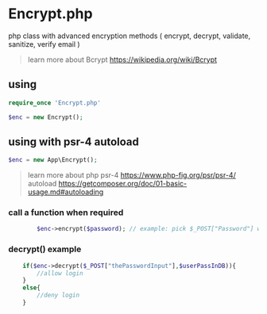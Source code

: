 # Encrypt.php
php class with advanced encryption methods ( encrypt, decrypt, validate, sanitize, verify email )
>learn more about Bcrypt https://wikipedia.org/wiki/Bcrypt

## using ##
```php
require_once 'Encrypt.php'

$enc = new Encrypt();
```
## using with psr-4 autoload ##
```php
$enc = new App\Encrypt();
```
>learn more about php psr-4 https://www.php-fig.org/psr/psr-4/ 
>autoload https://getcomposer.org/doc/01-basic-usage.md#autoloading

     
### call a function when required ###
```php
        $enc->encrypt($password); // example: pick $_POST["Password"] when registering user in db
```      
        
### decrypt() example ###
```php
    if($enc->decrypt($_POST["thePasswordInput"],$userPassInDB)){
        //allow login
    }
    else{
        //deny login
    }
```
